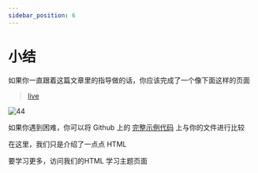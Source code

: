 ```yaml
---
sidebar_position: 6
---
```


# 小结

如果你一直跟着这篇文章里的指导做的话，你应该完成了一个像下面这样的页面

> [live](https://roy-tian.github.io/learning-area/extras/getting-started-web/beginner-html-site/)

![44](	https://development-guides-1258936571.cos.ap-chengdu.myqcloud.com/web/guides/completebeginners/44.png)

如果你遇到困难，你可以将 Github 上的 [ 完整示例代码](https://github.com/roy-tian/learning-area/tree/master/extras/getting-started-web/beginner-html-site) 上与你的文件进行比较

在这里，我们只是介绍了一点点 HTML

要学习更多，访问我们的HTML 学习主题页面